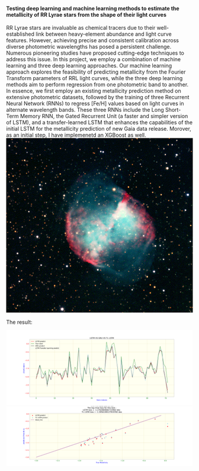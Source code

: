 #### Testing deep learning and machine learning methods to estimate the metallicity of RR Lyrae stars from the shape of their light curves

RR Lyrae stars are invaluable as chemical tracers due to their well-established link between heavy-element
abundance and light curve features. However, achieving precise and consistent calibration across diverse
photometric wavelengths has posed a persistent challenge. Numerous pioneering studies have proposed
cutting-edge techniques to address this issue. In this project, we employ a combination of machine learning
and three deep learning approaches. Our machine learning approach explores the feasibility of predicting
metallicity from the Fourier Transform parameters of RRL light curves, while the three deep learning methods
aim to perform regression from one photometric band to another. In essence, we first employ an existing
metallicity prediction method on extensive photometric datasets, followed by the training of three Recurrent
Neural Network (RNNs) to regress [Fe/H] values based on light curves in alternate wavelength bands. These
three RNNs include the Long Short-Term Memory RNN, the Gated Recurrent Unit (a faster and simpler
version of LSTM), and a transfer-learned LSTM that enhances the capabilities of the initial LSTM for the
metallicity prediction of new Gaia data release. Morover, as an initial step, I have implemenetd an XGBoost as well.
![](variable.gif)

The result:

![](plot/LSTM_VS_GRU_VS_TL_test.png)
![](plot/LSTM_VS_TL_test.png)



